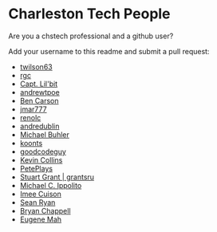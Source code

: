 # Charleston Tech People

Are you a chstech professional and a github user?

Add your username to this readme and submit a pull request:

- [twilson63](https://github.com/twilson63)
- [rgc](https://github.com/rgc)
- [Capt. Lil'bit](https://github.com/shrimpnbits)
- [andrewtpoe](https://github.com/andrewtpoe)
- [Ben Carson](https://github.com/catsandcode)
- [jmar777](https://github.com/jmar777)
- [renolc](https://github.com/renolc)
- [andredublin](https://github.com/andredublin)
- [Michael Buhler](https://github.com/MichaelBuhler)
- [koonts](https://github.com/koonts)
- [goodcodeguy](https://github.com/goodcodeguy)
- [Kevin Collins](https://github.com/kevincol54)
- [PetePlays](https://github.com/peteplays)
- [Stuart Grant | grantsru](https://github.com/grantsru)
- [Michael C. Ippolito](https://github.com/michaelcippolito)
- [Imee Cuison](https://github.com/imee12)
- [Sean Ryan](https://github.com/designingsean)
- [Bryan Chappell](https://github.com/bryanchappell)
- [Eugene Mah](https://github.com/imabug/)
